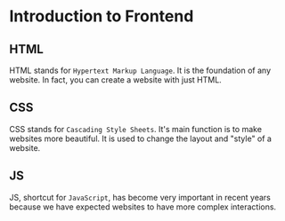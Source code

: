# Introduction to Frontend

## HTML

HTML stands for `Hypertext Markup Language`. It is the foundation of any website. In fact, you can create a website with just HTML.

## CSS

CSS stands for `Cascading Style Sheets`. It's main function is to make websites more beautiful. It is used to change the layout and "style" of a website.

## JS

JS, shortcut for `JavaScript`, has become very important in recent years because we have expected websites to have more complex interactions.
